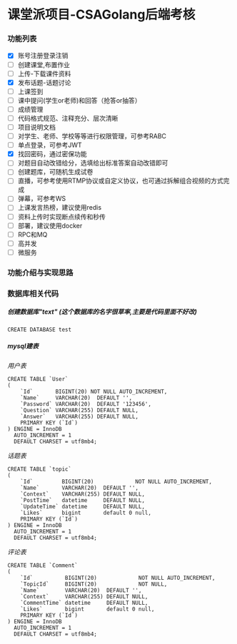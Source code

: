 # 课堂派项目-CSAGolang后端考核

### 功能列表

- [x] 账号注册登录注销
- [ ] 创建课堂,布置作业
- [ ] 上传-下载课件资料
- [x] 发布话题-话题讨论
- [ ] 上课签到
- [ ] 课中提问(学生or老师)和回答（抢答or抽答）
- [ ] 成绩管理
- [ ] 代码格式规范、注释充分、层次清晰
- [ ] 项目说明文档
- [ ] 对学生、老师、学校等等进行权限管理，可参考RABC
- [ ] 单点登录，可参考JWT
- [x] 找回密码，通过密保功能
- [ ] 对题目自动改错给分，选填给出标准答案自动改错即可
- [ ] 创建题库，可随机生成试卷
- [ ] 直播，可参考使用RTMP协议或自定义协议，也可通过拆解组合视频的方式完成
- [ ] 弹幕，可参考WS
- [ ] 上课发言热榜，建议使用redis
- [ ] 资料上传时实现断点续传和秒传
- [ ] 部署，建议使用docker
- [ ] RPC和MQ
- [ ] 高并发
- [ ] 微服务

### 功能介绍与实现思路

### 数据库相关代码

##### 创建数据库"text" (这个数据库的名字很草率,主要是代码里面不好改)

```mysql
CREATE DATABASE test
```

##### mysql建表

*用户表*

```mysql
CREATE TABLE `User`
(
    `Id`       BIGINT(20) NOT NULL AUTO_INCREMENT,
    `Name`     VARCHAR(20)  DEFAULT '',
    `Password` VARCHAR(20)  DEFAULT '123456',
    `Question` VARCHAR(255) DEFAULT NULL,
    `Answer`   VARCHAR(255) DEFAULT NULL,
    PRIMARY KEY (`Id`)
) ENGINE = InnoDB
  AUTO_INCREMENT = 1
  DEFAULT CHARSET = utf8mb4;
```

*话题表*

```mysql
CREATE TABLE `topic`
(
    `Id`         BIGINT(20)             NOT NULL AUTO_INCREMENT,
    `Name`       VARCHAR(20)  DEFAULT '',
    `Context`    VARCHAR(255) DEFAULT NULL,
    `PostTime`   datetime     DEFAULT NULL,
    `UpdateTime` datetime     DEFAULT NULL,
    `Likes`      bigint       default 0 null,
    PRIMARY KEY (`Id`)
) ENGINE = InnoDB
  AUTO_INCREMENT = 1
  DEFAULT CHARSET = utf8mb4;
```

*评论表*

```mysql
CREATE TABLE `Comment`
(
    `Id`          BIGINT(20)             NOT NULL AUTO_INCREMENT,
    `TopicId`     BIGINT(20)             NOT NULL,
    `Name`        VARCHAR(20)  DEFAULT '',
    `Context`     VARCHAR(255) DEFAULT NULL,
    `CommentTime` datetime     DEFAULT NULL,
    `Likes`       bigint       default 0 null,
    PRIMARY KEY (`Id`)
) ENGINE = InnoDB
  AUTO_INCREMENT = 1
  DEFAULT CHARSET = utf8mb4;
```
